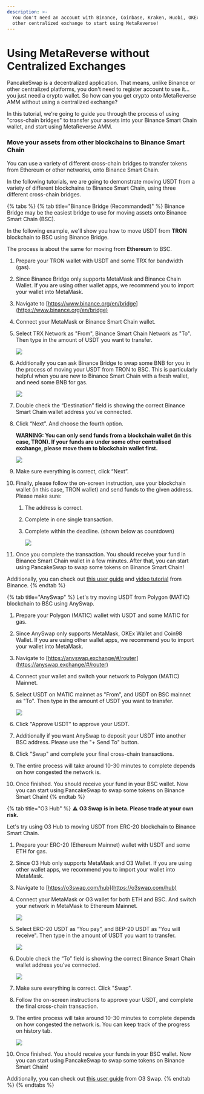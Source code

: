 ```yaml
---
description: >-
  You don't need an account with Binance, Coinbase, Kraken, Huobi, OKEx or any
  other centralized exchange to start using MetaReverse!
---
```


# Using MetaReverse without Centralized Exchanges

PancakeSwap is a decentralized application. That means, unlike Binance or other centralized platforms, you don't need to register account to use it... you just need a crypto wallet. So how can you get crypto onto MetaReverse AMM without using a centralized exchange?

In this tutorial, we're going to guide you through the process of using "cross-chain bridges" to transfer your assets into your Binance Smart Chain wallet, and start using MetaReverse AMM.

### **Move your assets from other blockchains to Binance Smart Chain**

You can use a variety of different cross-chain bridges to transfer tokens from Ethereum or other networks, onto Binance Smart Chain.

In the following tutorials, we are going to demonstrate moving USDT from a variety of different blockchains to Binance Smart Chain, using three different cross-chain bridges.

{% tabs %}
{% tab title="Binance Bridge (Recommanded)" %}
Binance Bridge may be the easiest bridge to use for moving assets onto Binance Smart Chain (BSC).

In the following example, we'll show you how to move USDT from **TRON** blockchain to BSC using Binance Bridge.

The process is about the same for moving from **Ethereum** to BSC.

1. Prepare your TRON wallet with USDT and some TRX for bandwidth (gas).
2. Since Binance Bridge only supports MetaMask and Binance Chain Wallet. If you are using other wallet apps, we recommend you to import your wallet into MetaMask.
3. Navigate to [https://www.binance.org/en/bridge](https://www.binance.org/en/bridge)
4. Connect your MetaMask or Binance Smart Chain wallet.
5.  Select TRX Network as "From", Binance Smart Chain Network as "To". Then type in the amount of USDT you want to transfer.

    ![](https://lh4.googleusercontent.com/YqgaYo5CvC0kKWvcfTyNt2fUMl2MAiexQBsNwvzpUQZVQ1up2Cy8g74iIKZKZGJDb8DouL2YIuP40el5XvuvR29CKEJOUJCDht9Vss\_BLgOiLuJKkB5xcRSTLuEO7XAu3XT06qNj=s0)
6.  Additionally you can ask Binance Bridge to swap some BNB for you in the process of moving your USDT from TRON to BSC. This is particularly helpful when you are new to Binance Smart Chain with a fresh wallet, and need some BNB for gas.

    ![](https://lh3.googleusercontent.com/YVaOIhQLzZpKBT3yEEQnI7f3aR0sOtb2PcII\_\_\_k6\_cqNoXOZXrkI6R0HnieRflrrCmO3Cpu\_zP1LnvcIwxSCFnii3wwI9OMY4dPA12WoJD6qaLxPC9V8r3eUwTe2EhDGHKuTNd8=s0)
7. Double check the “Destination” field is showing the correct Binance Smart Chain wallet address you’ve connected.
8.  Click “Next”. And choose the fourth option.

    **WARNING: You can only send funds from a blockchain wallet (in this case, TRON). If your funds are under some other centralised exchange, please move them to blockchain wallet first.**

    ![](https://lh6.googleusercontent.com/c8lU9osyhHcn99Y2swFt8KM-GKbEgVcZWqva4Ozz9WFTOKTjIJZ78QghotDjsgBkz0DpT6lgocYpAx\_T80zxeYP7aaNuui5iZIj0ZSAcEkazCjKh6zmw\_Fvl2G-ib27NzqifH6-I=s0)
9. Make sure everything is correct, click “Next”.
10. Finally, please follow the on-screen instruction, use your blockchain wallet (in this case, TRON wallet) and send funds to the given address. Please make sure:
    1. The address is correct.
    2. Complete in one single transaction.
    3.  Complete within the deadline. (shown below as countdown)

        ![](https://lh6.googleusercontent.com/mag8YXlpq0WtvlOP7GfPNZrXWralO5l6eWPFTrv9ZiQiyTryXBjtm4GVw\_coNjnthYIm-GlP5o\_ZuIF0lzOFYXnWn4wMSvcGOnmZIfVlOtTb0c08F6xgsL-4Gs936pYHUzJYbVOg=s0)
11. Once you complete the transaction. You should receive your fund in Binance Smart Chain wallet in a few minutes. After that, you can start using PancakeSwap to swap some tokens on Binance Smart Chain!

Additionally, you can check out [this user guide](https://binance-wallet.gitbook.io/binance-bridge/guides/binance-bridge-v3) and [video tutorial](https://fast.wistia.net/embed/iframe/fhip2z4nth) from Binance.
{% endtab %}

{% tab title="AnySwap" %}
Let's try moving USDT from Polygon (MATIC) blockchain to BSC using AnySwap.

1. Prepare your Polygon (MATIC) wallet with USDT and some MATIC for gas.
2. Since AnySwap only supports MetaMask, OKEx Wallet and Coin98 Wallet. If you are using other wallet apps, we recommend you to import your wallet into MetaMask.
3. Navigate to [https://anyswap.exchange/#/router](https://anyswap.exchange/#/router)
4. Connect your wallet and switch your network to Polygon (MATIC) Mainnet.
5.  Select USDT on MATIC mainnet as "From", and USDT on BSC mainnet as "To". Then type in the amount of USDT you want to transfer.

    ![](<../.gitbook/assets/MBP3-2021.10.19-055554AM-Google Chrome\_AnySwap - Cross Chain Protocol.png>)
6. Click "Approve USDT" to approve your USDT.
7. Additionally if you want AnySwap to deposit your USDT into another BSC address. Please use the "+ Send To" button.
8. Click "Swap" and complete your final cross-chain transactions.
9. The entire process will take around 10-30 minutes to complete depends on how congested the network is.
10. Once finished. You should receive your fund in your BSC wallet. Now you can start using PancakeSwap to swap some tokens on Binance Smart Chain!
{% endtab %}

{% tab title="O3 Hub" %}
⚠️ **O3 Swap is in beta. Please trade at your own risk.**

Let's try using O3 Hub to moving USDT from ERC-20 blockchain to Binance Smart Chain.

1. Prepare your ERC-20 (Ethereum Mainnet) wallet with USDT and some ETH for gas.
2. Since O3 Hub only supports MetaMask and O3 Wallet. If you are using other wallet apps, we recommend you to import your wallet into MetaMask.
3. Navigate to [https://o3swap.com/hub](https://o3swap.com/hub)
4.  Connect your MetaMask or O3 wallet for both ETH and BSC. And switch your network in MetaMask to Ethereum Mainnet.

    ![](<../.gitbook/assets/MBP3-2021.10.19-054852AM-Google Chrome\_O3swap.png>)
5.  Select ERC-20 USDT as “You pay”, and BEP-20 USDT as "You will receive". Then type in the amount of USDT you want to transfer.

    ![](<../.gitbook/assets/MBP3-2021.10.19-053358AM-Google Chrome\_O3swap.png>)
6.  Double check the “To” field is showing the correct Binance Smart Chain wallet address you’ve connected.

    ![](<../.gitbook/assets/MBP3-2021.10.19-053441AM-Google Chrome\_O3swap.png>)
7. Make sure everything is correct. Click "Swap".
8. Follow the on-screen instructions to approve your USDT, and complete the final cross-chain transaction.
9.  The entire process will take around 10-30 minutes to complete depends on how congested the network is. You can keep track of the progress on history tab.

    ![](<../.gitbook/assets/MBP3-2021.10.19-054520AM-Google Chrome\_O3swap.png>)
10. Once finished. You should receive your funds in your BSC wallet. Now you can start using PancakeSwap to swap some tokens on Binance Smart Chain!

Additionally, you can check out [this user guide](https://docs.o3swap.com/o3-swap-user-guide/hub#2.-hub-swap) from O3 Swap.
{% endtab %}
{% endtabs %}
